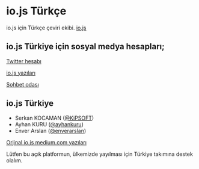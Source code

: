 # io.js Türkçe

io.js için Türkçe çeviri ekibi. [io.js](http://iojs.org)

## io.js Türkiye için sosyal medya hesapları;

[Twitter hesabı](https://twitter.com/iojs_tr)

[io.js yazıları](https://medium.com/@iojs_tr)

[Sohbet odası](https://gitter.im/iojs/iojs-tr)

## io.js Türkiye

- Serkan KOCAMAN ([@KiPSOFT](https://github.com/kipsoft))
- Ayhan KURU ([@ayhankuru](https://github.com/ayhankuru))
- Enver Arslan ([@enverarslan](https://github.com/enverarslan))


[Orjinal io.js medium.com yazıları](https://github.com/iojs/website/labels/evangelism)

Lütfen bu açık platformun, ülkemizde yayılması için Türkiye takımına destek olalım.
